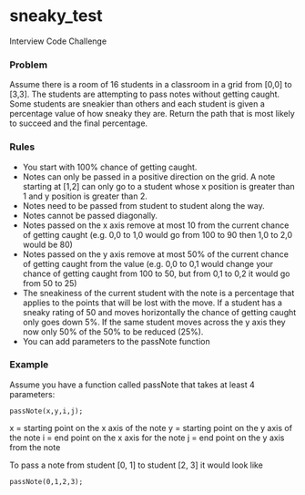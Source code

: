 # sneaky_test
Interview Code Challenge

### Problem

Assume there is a room of 16 students in a classroom in a grid from [0,0] to [3,3]. The students are attempting to pass notes without getting caught. Some students are sneakier than others and each student is given a percentage value of how sneaky they are. Return the path that is most likely to succeed and the final percentage.

### Rules
- You start with 100% chance of getting caught.
- Notes can only be passed in a positive direction on the grid. A note starting at [1,2] can only go to a student whose x position is greater than 1 and y position is greater than 2.
- Notes need to be passed from student to student along the way.
- Notes cannot be passed diagonally.
- Notes passed on the x axis remove at most 10 from the current chance of getting caught (e.g. 0,0 to 1,0 would go from 100 to 90 then 1,0 to 2,0 would be 80)
- Notes passed on the y axis remove at most 50% of the current chance of getting caught from the value (e.g. 0,0 to 0,1 would change your chance of getting caught from 100 to 50, but from 0,1 to 0,2 it would go from 50 to 25)
- The sneakiness of the current student with the note is a percentage that applies to the points that will be lost with the move. If a student has a sneaky rating of 50 and moves horizontally the chance of getting caught only goes down 5%. If the same student moves across the y axis they now only 50% of the 50% to be reduced (25%).
- You can add parameters to the passNote function

### Example

Assume you have a function called passNote that takes at least 4 parameters:

`passNote(x,y,i,j);`

x = starting point on the x axis of the note
y = starting point on the y axis of the note
i = end point on the x axis for the note
j = end point on the y axis from the note

To pass a note from student [0, 1] to student [2, 3] it would look like

`passNote(0,1,2,3);`
